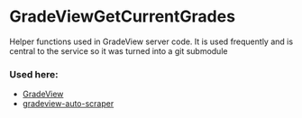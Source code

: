 # GradeViewGetCurrentGrades
Helper functions used in GradeView server code. It is used frequently and is central to the service so it was turned into a git submodule

### Used here:
- [GradeView](https://github.com/KihtrakRaknas/GradeView)
- [gradeview-auto-scraper](https://github.com/KihtrakRaknas/gradeview-auto-scraper)
